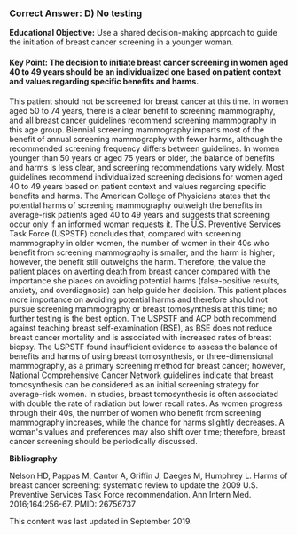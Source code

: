 
### Correct Answer: D) No testing 

**Educational Objective:** Use a shared decision-making approach to guide the initiation of breast cancer screening in a younger woman.

#### **Key Point:** The decision to initiate breast cancer screening in women aged 40 to 49 years should be an individualized one based on patient context and values regarding specific benefits and harms.

This patient should not be screened for breast cancer at this time. In women aged 50 to 74 years, there is a clear benefit to screening mammography, and all breast cancer guidelines recommend screening mammography in this age group. Biennial screening mammography imparts most of the benefit of annual screening mammography with fewer harms, although the recommended screening frequency differs between guidelines. In women younger than 50 years or aged 75 years or older, the balance of benefits and harms is less clear, and screening recommendations vary widely. Most guidelines recommend individualized screening decisions for women aged 40 to 49 years based on patient context and values regarding specific benefits and harms. The American College of Physicians states that the potential harms of screening mammography outweigh the benefits in average-risk patients aged 40 to 49 years and suggests that screening occur only if an informed woman requests it. The U.S. Preventive Services Task Force (USPSTF) concludes that, compared with screening mammography in older women, the number of women in their 40s who benefit from screening mammography is smaller, and the harm is higher; however, the benefit still outweighs the harm. Therefore, the value the patient places on averting death from breast cancer compared with the importance she places on avoiding potential harms (false-positive results, anxiety, and overdiagnosis) can help guide her decision. This patient places more importance on avoiding potential harms and therefore should not pursue screening mammography or breast tomosynthesis at this time; no further testing is the best option.
The USPSTF and ACP both recommend against teaching breast self-examination (BSE), as BSE does not reduce breast cancer mortality and is associated with increased rates of breast biopsy.
The USPSTF found insufficient evidence to assess the balance of benefits and harms of using breast tomosynthesis, or three-dimensional mammography, as a primary screening method for breast cancer; however, National Comprehensive Cancer Network guidelines indicate that breast tomosynthesis can be considered as an initial screening strategy for average-risk women. In studies, breast tomosynthesis is often associated with double the rate of radiation but lower recall rates.
As women progress through their 40s, the number of women who benefit from screening mammography increases, while the chance for harms slightly decreases. A woman's values and preferences may also shift over time; therefore, breast cancer screening should be periodically discussed.

**Bibliography**

Nelson HD, Pappas M, Cantor A, Griffin J, Daeges M, Humphrey L. Harms of breast cancer screening: systematic review to update the 2009 U.S. Preventive Services Task Force recommendation. Ann Intern Med. 2016;164:256-67. PMID: 26756737

This content was last updated in September 2019.